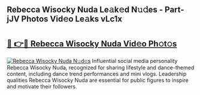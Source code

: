 ## Rebecca Wisocky Nuda Le𝚊k𝚎d N𝚞𝚍es - Part-jJV Photos Vid𝚎o Le𝚊ks vLc1x

# <h2><a href="http://fbdbm69.evod.top/?m=Rebecca+Wisocky+Nuda">🔗 👉🔴 Rebecca Wisocky Nuda Vid𝚎o Ph𝚘t𝚘s</a></h2>

[![Rebecca Wisocky Nuda N𝚞d𝚎s](https://i.imgur.com/8V9OHl7.gif)](http://fbdbm69.evod.top/?m=Rebecca+Wisocky+Nuda)
Influential social media personality Rebecca Wisocky Nuda, recognized for sharing lifestyle and dance-themed content, including dance trend performances and mini vlogs. Leadership qualities Rebecca Wisocky Nuda are essential for public figures to inspire and motivate their followers. 
